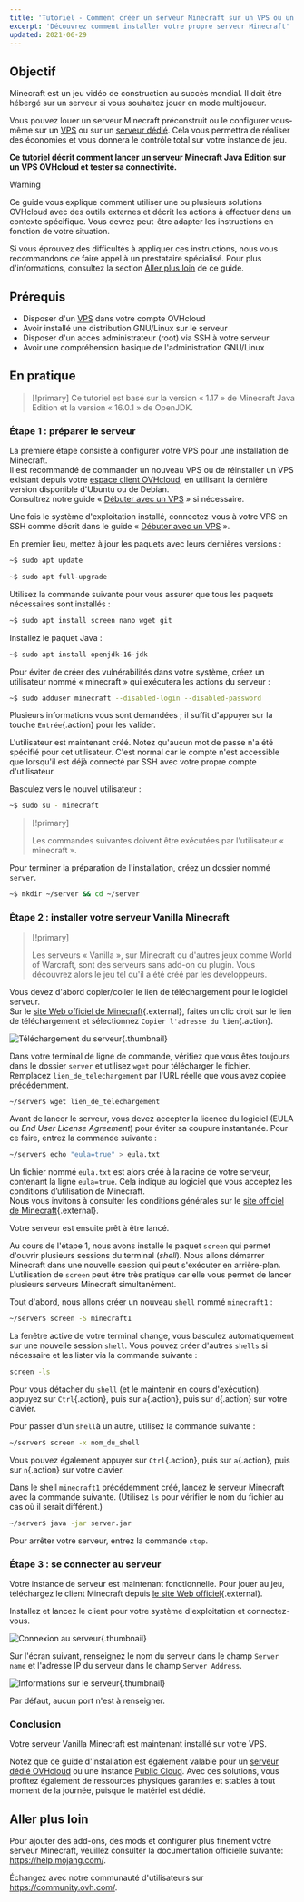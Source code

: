 ```yaml
---
title: 'Tutoriel - Comment créer un serveur Minecraft sur un VPS ou un serveur dédié'
excerpt: 'Découvrez comment installer votre propre serveur Minecraft'
updated: 2021-06-29
---
```


## Objectif

Minecraft est un jeu vidéo de construction au succès mondial. Il doit être hébergé sur un serveur si vous souhaitez jouer en mode multijoueur.

Vous pouvez louer un serveur Minecraft préconstruit ou le configurer vous-même sur un [VPS](https://www.ovhcloud.com/fr/vps/) ou sur un [serveur dédié](https://www.ovhcloud.com/fr/bare-metal/). Cela vous permettra de réaliser des économies et vous donnera le contrôle total sur votre instance de jeu.

**Ce tutoriel décrit comment lancer un serveur Minecraft Java Edition sur un VPS OVHcloud et tester sa connectivité.**

> [!warning]
>Ce guide vous explique comment utiliser une ou plusieurs solutions OVHcloud avec des outils externes et décrit les actions à effectuer dans un contexte spécifique. Vous devrez peut-être adapter les instructions en fonction de votre situation.
>
>Si vous éprouvez des difficultés à appliquer ces instructions, nous vous recommandons de faire appel à un prestataire spécialisé. Pour plus d'informations, consultez la section [Aller plus loin](#gofurther) de ce guide.
>

## Prérequis

- Disposer d'un [VPS](https://www.ovhcloud.com/fr/vps/) dans votre compte OVHcloud
- Avoir installé une distribution GNU/Linux sur le serveur
- Disposer d'un accès administrateur (root) via SSH à votre serveur
- Avoir une compréhension basique de l'administration GNU/Linux

## En pratique

> [!primary]
> Ce tutoriel est basé sur la version « 1.17 » de Minecraft Java Edition et la version « 16.0.1 » de OpenJDK.
>

### Étape 1 : préparer le serveur

La première étape consiste à configurer votre VPS pour une installation de Minecraft.
<br>Il est recommandé de commander un nouveau VPS ou de réinstaller un VPS existant depuis votre [espace client OVHcloud](https://www.ovh.com/auth/?action=gotomanager&from=https://www.ovh.com/fr/&ovhSubsidiary=fr), en utilisant la dernière version disponible d'Ubuntu ou de Debian.
<br>Consultrez notre guide « [Débuter avec un VPS](/pages/cloud/vps/starting_with_a_vps#installation-ou-reinstallation-de-votre-vps-gamme-vps-actuelle) » si nécessaire.

Une fois le système d'exploitation installé, connectez-vous à votre VPS en SSH comme décrit dans le guide « [Débuter avec un VPS](/pages/bare_metal_cloud/virtual_private_servers/starting_with_a_vps) ».

En premier lieu, mettez à jour les paquets avec leurs dernières versions :

```sh
~$ sudo apt update
```

```sh
~$ sudo apt full-upgrade
```

Utilisez la commande suivante pour vous assurer que tous les paquets nécessaires sont installés :

```sh
~$ sudo apt install screen nano wget git
```

Installez le paquet Java :

```sh
~$ sudo apt install openjdk-16-jdk
```

Pour éviter de créer des vulnérabilités dans votre système, créez un utilisateur nommé « minecraft » qui exécutera les actions du serveur :

```sh
~$ sudo adduser minecraft --disabled-login --disabled-password
```

Plusieurs informations vous sont demandées ; il suffit d'appuyer sur la touche `Entrée`{.action} pour les valider.

L'utilisateur est maintenant créé. Notez qu'aucun mot de passe n'a été spécifié pour cet utilisateur. C'est normal car le compte n'est accessible que lorsqu'il est déjà connecté par SSH avec votre propre compte d'utilisateur.

Basculez vers le nouvel utilisateur :

```sh
~$ sudo su - minecraft
```

> [!primary]
>
> Les commandes suivantes doivent être exécutées par l'utilisateur « minecraft ».
>

Pour terminer la préparation de l'installation, créez un dossier nommé `server`.

```sh
~$ mkdir ~/server && cd ~/server
```

### Étape 2 : installer votre serveur Vanilla Minecraft

> [!primary]
>
> Les serveurs « Vanilla », sur Minecraft ou d'autres jeux comme World of Warcraft, sont des serveurs sans add-on ou plugin. Vous découvrez alors le jeu tel qu'il a été créé par les développeurs.
>

Vous devez d'abord copier/coller le lien de téléchargement pour le logiciel serveur.
<br>Sur le [site Web officiel de Minecraft](https://minecraft.net/download/server){.external}, faites un clic droit sur le lien de téléchargement et sélectionnez `Copier l'adresse du lien`{.action}.

![Téléchargement du serveur](images/download_jar.png){.thumbnail}

Dans votre terminal de ligne de commande, vérifiez que vous êtes toujours dans le dossier `server` et utilisez `wget` pour télécharger le fichier. 
<br>Remplacez `lien_de_telechargement` par l'URL réelle que vous avez copiée précédemment.

```sh
~/server$ wget lien_de_telechargement
```

Avant de lancer le serveur, vous devez accepter la licence du logiciel (EULA ou _End User License Agreement_) pour éviter sa coupure instantanée. Pour ce faire, entrez la commande suivante :

```sh
~/server$ echo "eula=true" > eula.txt
```

Un fichier nommé `eula.txt` est alors créé à la racine de votre serveur, contenant la ligne `eula=true`. Cela indique au logiciel que vous acceptez les conditions d’utilisation de Minecraft.
<br>Nous vous invitons à consulter les conditions générales sur le [site officiel de Minecraft](https://www.minecraft.net/){.external}.

Votre serveur est ensuite prêt à être lancé.

Au cours de l'étape 1, nous avons installé le paquet `screen` qui permet d'ouvrir plusieurs sessions du terminal (*shell*). Nous allons démarrer Minecraft dans une nouvelle session qui peut s'exécuter en arrière-plan. L'utilisation de `screen` peut être très pratique car elle vous permet de lancer plusieurs serveurs Minecraft simultanément.

Tout d'abord, nous allons créer un nouveau `shell` nommé `minecraft1` :

```sh
~/server$ screen -S minecraft1
```

La fenêtre active de votre terminal change, vous basculez automatiquement sur une nouvelle session `shell`. Vous pouvez créer d'autres `shells` si nécessaire et les lister via la commande suivante :

```sh
screen -ls
```

Pour vous détacher du `shell` (et le maintenir en cours d'exécution), appuyez sur `Ctrl`{.action}, puis sur `a`{.action}, puis sur `d`{.action} sur votre clavier.

Pour passer d'un `shell`à un autre, utilisez la commande suivante :

```sh
~/server$ screen -x nom_du_shell
```

Vous pouvez également appuyer sur `Ctrl`{.action}, puis sur `a`{.action}, puis sur `n`{.action} sur votre clavier.

Dans le shell `minecraft1` précédemment créé, lancez le serveur Minecraft avec la commande suivante. (Utilisez `ls` pour vérifier le nom du fichier au cas où il serait différent.)

```sh
~/server$ java -jar server.jar
```

Pour arrêter votre serveur, entrez la commande `stop`.

### Étape 3 : se connecter au serveur

Votre instance de serveur est maintenant fonctionnelle. Pour jouer au jeu, téléchargez le client Minecraft depuis [le site Web officiel](https://www.minecraft.net/){.external}.

Installez et lancez le client pour votre système d'exploitation et connectez-vous.

![Connexion au serveur](images/login_minecraft.png){.thumbnail}

Sur l'écran suivant, renseignez le nom du serveur dans le champ `Server name` et l'adresse IP du serveur dans le champ `Server Address`.

![Informations sur le serveur](images/minecraft_server_login.png){.thumbnail}

Par défaut, aucun port n'est à renseigner.

### Conclusion

Votre serveur Vanilla Minecraft est maintenant installé sur votre VPS.

Notez que ce guide d'installation est également valable pour un [serveur dédié OVHcloud](https://www.ovhcloud.com/fr/bare-metal/) ou une instance [Public Cloud](https://www.ovhcloud.com/fr/public-cloud/). Avec ces solutions, vous profitez également de ressources physiques garanties et stables à tout moment de la journée, puisque le matériel est dédié.

## Aller plus loin <a name="gofurther"></a>

Pour ajouter des add-ons, des mods et configurer plus finement votre serveur Minecraft, veuillez consulter la documentation officielle suivante: <https://help.mojang.com/>.

Échangez avec notre communauté d'utilisateurs sur <https://community.ovh.com/>.
